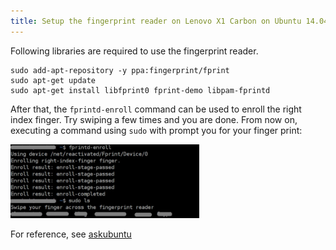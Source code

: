 ```yaml
---
title: Setup the fingerprint reader on Lenovo X1 Carbon on Ubuntu 14.04
---
```


Following libraries are required to use the fingerprint reader.

```
sudo add-apt-repository -y ppa:fingerprint/fprint
sudo apt-get update
sudo apt-get install libfprint0 fprint-demo libpam-fprintd
```

After that, the `fprintd-enroll` command can be used to enroll the
right index finger. Try swiping a few times and you are done. From now
on, executing a command using `sudo` with prompt you for your finger
print:

<img class="border" src="./images/enable-finger-print-reader.jpg" width="60%" />

For reference, see [askubuntu][askubuntu]

[askubuntu]: http://askubuntu.com/questions/511876/how-to-install-a-fingerprint-reader-on-lenovo-thinkpad


